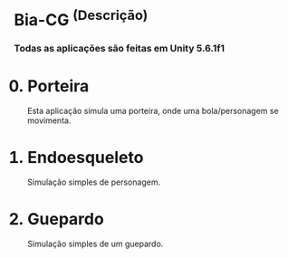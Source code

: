# Bia-CG <sup>(Descrição)</sup>
<h3>Todas as aplicações são feitas em Unity 5.6.1f1</h3>
<ol start="0">
	<h1>
	<li>
		Porteira</h1>
			Esta aplicação simula uma porteira, onde uma bola/personagem se movimenta.
	</li>
</ol>

<ol start="1">
	<h1><li>
		Endoesqueleto</h1>
			Simulação simples de personagem.
	</li>
</ol>	

<ol start="2">
	<h1><li>
		Guepardo</h1>
			Simulação simples de um guepardo.
	</li>
	
</ol>
